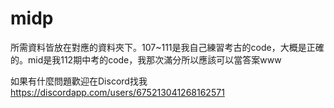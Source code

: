 # midp
所需資料皆放在對應的資料夾下。107~111是我自己練習考古的code，大概是正確的。mid是我112期中考的code，我那次滿分所以應該可以當答案www

如果有什麼問題歡迎在Discord找我
https://discordapp.com/users/675213041268162571
